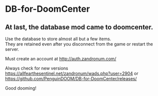 # DB-for-DoomCenter
## At last, the database mod came to doomcenter.

Use the database to store almost all but a few items.  
They are retained even after you disconnect from the game or restart the server.  
  
Must create an account at http://auth.zandronum.com/  
  
Always check for new versions https://allfearthesentinel.net/zandronum/wads.php?user=2904 or https://github.com/PenguinDOOM/DB-for-DoomCenter/releases/  
  
Good dooming!

